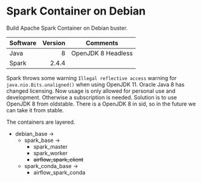 # Spark Container on Debian

Build Apache Spark Container on Debian buster.


| Software | Version | Comments
| -------- | -------:| ---------
| Java     | 8       | OpenJDK 8 Headless
| Spark    | 2.4.4   |

Spark throws some warning `Illegal reflective access` warning for `java.nio.Bits.unaligned()` when using OpenJDK 11. 
Oracle Java 8 has changed licensing. Now usage is only allowed for personal use and development. Otherwise a subscription
is needed.  Solution is to use OpenJDK 8 from oldstable. There is a OpenJDK 8 in sid, so in the future we can take it from
stable.

The containers are layered. 

* debian_base -> 
  * spark_base ->
    * spark_master
    * spark_worker
    * ~~airflow_spark_client~~
  * spark_conda_base ->
    * airflow_spark_conda
```